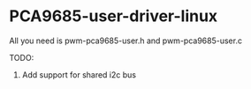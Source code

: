 # PCA9685-user-driver-linux

All you need is pwm-pca9685-user.h and pwm-pca9685-user.c

TODO: 

1. Add support for shared i2c bus
